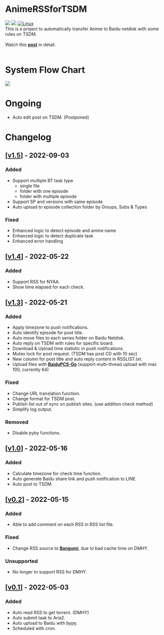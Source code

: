 # AnimeRSSforTSDM  
![](https://img.shields.io/badge/tag-v1.5-blue)  ![](https://img.shields.io/badge/maintaince%3F-yes-brightgreen)  [![Linux](https://svgshare.com/i/Zhy.svg)](https://svgshare.com/i/Zhy.svg)  
This is a project to automatically transfer Anime to Baidu netdisk with some rules on TSDM.
<br>
<br>
Watch this [**post**](https://www.tsdm39.net/forum.php?mod=viewthread&tid=1101198&fromuid=675439) in detail. 
<br>
<br>

# System Flow Chart
![](https://kcloud.one/index.php/s/RSSAnimeTSDM_Diagram/download)

# Ongoing
- Auto edit post on TSDM. (Postponed)

# Changelog
## [[v1.5](https://github.com/lee850220/AnimeRSSforTSDM/releases/tag/v1.5)] - 2022-09-03
### Added
- Support multiple BT task type 
    - single file
    - folder with one episode
    - folder with multiple episode
- Support SP and versions with same episode
- Auto upload to episode collection folder by Groups, Subs & Types

### Fixed
- Enhanced logic to detect episode and anime name
- Enhanced logic to detect duplicate task
- Enhanced error handling

## [[v1.4](https://github.com/lee850220/AnimeRSSforTSDM/releases/tag/v1.4)] - 2022-05-22
### Added
- Support RSS for NYAA.
- Show time elapsed for each check.

## [[v1.3](https://github.com/lee850220/AnimeRSSforTSDM/releases/tag/v1.3)] - 2022-05-21
### Added
- Apply timezone to push notifications.
- Auto identify episode for post title.
- Auto move files to each series folder on Baidu Netdisk.
- Auto reply on TSDM with rules for specific board.
- Download & Upload time statistic in push notifications.
- Mutex lock for post request. (TSDM has post CD with 10 sec)
- New column for post title and auto reply content in RSSLIST.txt.
- Upload files with [**BaiduPCS-Go**](https://github.com/qjfoidnh/BaiduPCS-Go) (support multi-thread upload with max 100, currently 64)

### Fixed
- Change URL translation function.
- Change format for TSDM post.
- Publish list out of sync on publish sites. (use addition check method)
- Simplify log output.

### Removed
- Disable pyby functions.

## [[v1.0](https://github.com/lee850220/AnimeRSSforTSDM/releases/tag/v1.0)] - 2022-05-16
### Added
- Calculate timezone for check time function.
- Auto generate Baidu share link and push notification to LINE.
- Auto post to TSDM.


## [[v0.2](https://github.com/lee850220/AnimeRSSforTSDM/commit/d74ce5285ebf1aa978048a879bed106098e240fb)] - 2022-05-15
### Added
- Able to add comment on each RSS in RSS list file.

### Fixed
- Change RSS source to [**Bangumi**](https://bangumi.moe/), due to bad cache time on DMHY.

### Unsupported
- No longer to support RSS for DMHY.

## [[v0.1](https://github.com/lee850220/AnimeRSSforTSDM/commit/3b8fbde57deb28212d3435d80270029f0b71a45e)] - 2022-05-03
### Added
- Auto read RSS to get torrent. (DMHY)
- Auto submit task to Aria2.
- Auto upload to Baidu with bypy.
- Scheduled with cron.
